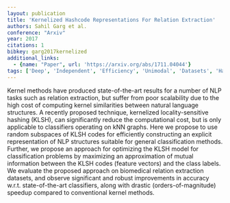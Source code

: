 ```yaml
---
layout: publication
title: 'Kernelized Hashcode Representations For Relation Extraction'
authors: Sahil Garg et al.
conference: "Arxiv"
year: 2017
citations: 1
bibkey: garg2017kernelized
additional_links:
  - {name: "Paper", url: 'https://arxiv.org/abs/1711.04044'}
tags: ['Deep', 'Independent', 'Efficiency', 'Unimodal', 'Datasets', 'Hashing']
---
```

Kernel methods have produced state-of-the-art results for a number of NLP
tasks such as relation extraction, but suffer from poor scalability due to the
high cost of computing kernel similarities between natural language structures.
A recently proposed technique, kernelized locality-sensitive hashing (KLSH),
can significantly reduce the computational cost, but is only applicable to
classifiers operating on kNN graphs. Here we propose to use random subspaces of
KLSH codes for efficiently constructing an explicit representation of NLP
structures suitable for general classification methods. Further, we propose an
approach for optimizing the KLSH model for classification problems by
maximizing an approximation of mutual information between the KLSH codes
(feature vectors) and the class labels. We evaluate the proposed approach on
biomedical relation extraction datasets, and observe significant and robust
improvements in accuracy w.r.t. state-of-the-art classifiers, along with
drastic (orders-of-magnitude) speedup compared to conventional kernel methods.
